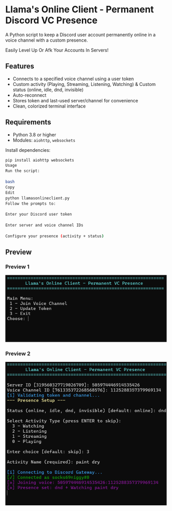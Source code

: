 # Llama's Online Client - Permanent Discord VC Presence

A Python script to keep a Discord user account permanently online in a voice channel with a custom presence.

Easily Level Up Or Afk Your Accounts In Servers! 

## Features

- Connects to a specified voice channel using a user token
- Custom activity (Playing, Streaming, Listening, Watching) & Custom status (online, idle, dnd, invisible)
- Auto-reconnect 
- Stores token and last-used server/channel for convenience
- Clean, colorized terminal interface

## Requirements

- Python 3.8 or higher
- Modules: `aiohttp`, `websockets`

Install dependencies:

```bash
pip install aiohttp websockets
Usage
Run the script:

bash
Copy
Edit
python llamasonlineclient.py
Follow the prompts to:

Enter your Discord user token

Enter server and voice channel IDs

Configure your presence (activity + status)

```
## Preview

### Preview 1
![Preview 1](https://raw.githubusercontent.com/aserav/llamasonlineclient/main/preview1.png)

### Preview 2
![Preview 2](https://raw.githubusercontent.com/aserav/llamasonlineclient/main/preview2.png)

